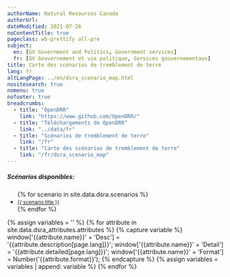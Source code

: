 ```yaml
---
authorName: Natural Resources Canada
authorUrl:
dateModified: 2021-07-26
noContentTitle: true
pageclass: wb-prettify all-pre
subject:
  en: [GV Government and Politics, Government services]
  fr: [GV Gouvernement et vie politique, Services gouvernementaux]
title: Carte des scénarios de tremblement de terre
lang: fr
altLangPage: ../en/dsra_scenario_map.html
nositesearch: true
nomenu: true
nofooter: true
breadcrumbs:
  - title: "OpenDRR"
    link: "https://www.github.com/OpenDRR/"
  - title: "Téléchargements de OpenDRR"
    link: "../data/fr"
  - title: "Scénarios de tremblement de terre"
    link: "/fr"
  - title: "Carte des scénarios de tremblement de terre"
    link: "/fr/dsra_scenario_map"
---
```

<!-- Load Leaflet from CDN -->
<link rel="stylesheet" href="https://unpkg.com/leaflet@1.7.1/dist/leaflet.css"
integrity="sha512-xodZBNTC5n17Xt2atTPuE1HxjVMSvLVW9ocqUKLsCC5CXdbqCmblAshOMAS6/keqq/sMZMZ19scR4PsZChSR7A=="
crossorigin=""/>

<script src="https://unpkg.com/leaflet@1.7.1/dist/leaflet.js"
integrity="sha512-XQoYMqMTK8LvdxXYG3nZ448hOEQiglfqkJs1NOQV44cWnUrBc8PkAOcXy20w0vlaXaVUearIOBhiXZ5V3ynxwA=="
crossorigin=""></script>

<!-- Load Esri Leaflet from CDN -->
<script src="https://unpkg.com/esri-leaflet@3.0.2/dist/esri-leaflet.js"
integrity="sha512-myckXhaJsP7Q7MZva03Tfme/MSF5a6HC2xryjAM4FxPLHGqlh5VALCbywHnzs2uPoF/4G/QVXyYDDSkp5nPfig=="
crossorigin=""></script>

<!-- Load Esri Leaflet Renderers plugin to use feature service symbology -->
<script src="https://unpkg.com/esri-leaflet-renderers@2.1.2" crossorigin=""></script>

<script src='https://api.mapbox.com/mapbox.js/plugins/leaflet-fullscreen/v1.0.1/Leaflet.fullscreen.min.js'></script>
<link href='https://api.mapbox.com/mapbox.js/plugins/leaflet-fullscreen/v1.0.1/leaflet.fullscreen.css' rel='stylesheet'/>

<script src="https://code.jquery.com/jquery-3.6.0.min.js" integrity="sha256-/xUj+3OJU5yExlq6GSYGSHk7tPXikynS7ogEvDej/m4=" crossorigin="anonymous"></script>

<link href='../assets/css/app.css' rel='stylesheet'/>

<div id="map"></div>
<div id="sidebar"></div>

<div id="alert">Impossible de charger le scénario</div>
<div id="scenarios">
  <h5>Scénarios disponibles:</h5>
  <ul>
    {% for scenario in site.data.dsra.scenarios %}
      <li><a href="{{ context.environments.first["page"]["url"] }}?scenario={{scenario.name}}"><small>{{ scenario.title }}</small></a></li>
    {% endfor %}
  </ul>
</div>

{% assign variables = '' %}
{% for attribute in site.data.dsra_attributes.attributes %}
  {% capture variable %}
  window['{{attribute.name}}' + 'Desc'] = '{{attribute.description[page.lang]}}';
  window['{{attribute.name}}' + 'Detail'] = '{{attribute.detailed[page.lang]}}';
  window['{{attribute.name}}' + 'Format'] = Number('{{attribute.format}}');
  {% endcapture %}
  {% assign variables = variables | append: variable %}
{% endfor %}

<script>

  {{ variables }}

  var map = L.map( 'map', {
    fullscreenControl: true,
    center: [ 57, -100 ],
    zoom: 4}),
    legend = L.control( { position: 'bottomright' } ),
    params = new URLSearchParams(window.location.search), // Get query paramaters
    baseUrl = "https://geo-api.stage.riskprofiler.ca/collections/opendrr_dsra_",
    eqScenario = params.get( 'scenario' ), // Scenario name
    featureProperties = 'csduid,sCt_Res90_b0', // Limit fetched properties for performance
    scenarioProp = 'sCt_Res90_b0', // Property for popup and feature colour
    limit = 50,
    lastZoom = -1,
    selection;
    

  L.tileLayer( '//{s}.tile.osm.org/{z}/{x}/{y}.png', {
		attribution: '&copy; <a href="http://osm.org/copyright">OpenStreetMap</a> contributors'
	}).addTo( map );

  const geojsonLayer = L.geoJSON([], {
        style: featureStyle,
        onEachFeature: geoJsonOnEachFeature
      }).addTo( map );

  if ( eqScenario ) {

    $("#scenarios").hide();

    var scenario = eqScenario.toLowerCase(); // API uses lowercase
      geojsonUrl = baseUrl + scenario + "_indicators_csd/items?lang=en_US&f=json&limit=" + limit  + '&properties=' + featureProperties,
      featureUrl = baseUrl + scenario + "_indicators_csd/items/";

    // Turn scenario name into a title
    end = eqScenario.split( '_' )[ 1 ];
    title = '';
    for ( let char of end ) {
      // Add space before uppercase letters
      if ( char == char.toUpperCase() ) {
        title += ' ' + char;
      }
      // Leave lowercase as is
      else {
        title += char;
      }
    }
    mag = eqScenario[ 3 ] + '.' + eqScenario[ 5 ];
    full_name = title + ' - Magnitude ' + mag;

    // Replace generic title with scenario name
    $( '#wb-cont' ).html( full_name );

    // Add progress modal to map before fetching geoJSON
    $( '#map' ).before( '<div id="modal"></div>' );
    getData( geojsonUrl );

    map.on( 'fullscreenchange', function () {
      map.invalidateSize();
    }).on( 'zoomend dragend', function ( e ) {
      
      zoom = e.target.getZoom();

      if ( zoom > 10 ) {
        
        $( '#sidebar' ).html( '' );
        geojsonLayer.clearLayers();

        var bounds = map.getBounds(),
            bbox = [
              bounds.getSouthWest().lng,
              bounds.getSouthWest().lat,
              bounds.getNorthEast().lng,
              bounds.getNorthEast().lat,
            ];

        limit = 500;
        featureProperties = 'Sauid,sCt_Res90_b0';
        geojsonUrl = baseUrl + scenario + "_indicators_s/items?&limit=" + limit  + '&properties=' + featureProperties + '&bbox=' + bbox,
        featureUrl = baseUrl + scenario + "_indicators_s/items/"

        $( '#map' ).before( '<div id="modal"></div>' );
        getData( geojsonUrl );

      }
      else if ( lastZoom > 10 ) {

        $( '#sidebar' ).html( '' );
        geojsonLayer.clearLayers();

        limit = 50;
        featureProperties = 'csduid,sCt_Res90_b0';
        geojsonUrl = baseUrl + scenario + "_indicators_csd/items?lang=en_US&f=json&limit=" + limit  + '&properties=' + featureProperties,
        featureUrl = baseUrl + scenario + "_indicators_csd/items/"

        $( '#map' ).before( '<div id="modal"></div>' );
        getData( geojsonUrl );

      }

      lastZoom = zoom;

    });
  }
  
  // Get all geoJSON for scenario
  function getData( url ) {
    
    var nxt_lnk;

    $.getJSON( url, function ( data ) {
      
      geojsonLayer.addData( data );

      for ( var l in data.links ) {
        lnk = data.links[ l ];
        if ( lnk.rel == 'next' ) {
          nxt_lnk = lnk.href;
          break;
        }
      }
      
      // if next link continue loading data
      if ( nxt_lnk ) {
        getData( nxt_lnk );
      } else {
        // set map bounds to frame loaded features on first load
        if ( lastZoom == -1 ) {
          map.fitBounds(geojsonLayer.getBounds());
        }
        // done with paging so remove progress
        $( '#modal' ).remove();
        // Add legend
        legend.addTo( map );
      }
    })
    .fail( function ( jqXHR, error ) {
      $( '#alert' ).show();
      $( '#modal' ).remove();
      $( '#scenarios' ).show();
    });
  }

  // Handles events for each feature
  function geoJsonOnEachFeature( feature, layer ){
    layer.bindPopup( function ( e ) {
      return L.Util.template( '<p>Residents displaced after 90 days: <strong>' + e.feature.properties.sCt_Res90_b0.toLocaleString( undefined, { maximumFractionDigits: 0 }) + '</strong></p>' );
    }).on({
      click: function( e ) {
        if ( selection ) {
          // reset style of previously selected feature
          selection.setStyle(featureStyle(selection.feature));
          $( '#sidebar' ).html( '' );
        }
        selection = e.target;
        selection.setStyle(selectedStyle());

        // Get geoJSON of selected feature
        $.ajax({
          method: "GET",
          tryCount : 0,
          retryLimit : 3,
          crossDomain: true,
          url: featureUrl +  selection.feature.id,
          headers: { "content-type": "application/json" }
        })

        // Displays properties of selection in a table
        .done( function ( resp ) {

          let props = resp.properties,
             string = '<table class="table table-striped table-responsive"><tr>';

          counter = 1; // Counts number of cells in table row

          for ( const key in props ) {

            mod_key = key; // Key with _b0, _r1, _le ending must be modified
            mod = '';

            if ( key.slice( -3 ) === '_b0' ) {
              mod_key = key.slice( 0, -3 );
              mod = ' (Baseline)';
            }
            else if ( key.slice( -3 ) === '_r1' ) {
              mod_key = key.slice( 0, -3 );
              mod = ' (Retrofit)';
            }
            else if ( key.slice( -3 ) === '_le' ) {
              mod_key = key.slice( 0, -3 );
              mod = ' (Seismic Upgrade)';
            }

            desc = window[ mod_key + 'Desc' ];
            detail = window[ mod_key + 'Detail' ];
            format = window[ mod_key + 'Format' ];
            value = props[ key ];

            if ( format && value ) { // Format values with set formatting
                if ( format === 444 ) {
                  value = value.toLocaleString( undefined, {style:'currency', currency:'USD'});
                }
                else if ( format === 111 ) {
                  value = value.toLocaleString( undefined, { maximumFractionDigits: 0 })
                }
                else if ( format === 555 ) {
                  value *= 100
                  value = value.toLocaleString( undefined, { maximumFractionDigits: 2 });
                  value += '%';
                }
                else if ( format < 0 ) {
                  mult = Math.abs(format);
                  rounded = Math.round( value / ( 10 ** mult )) * 10 ** mult;
                  value = rounded.toLocaleString( undefined);
                }
                else if ( format > 0 ) {
                  value = value.toLocaleString( undefined, { maximumFractionDigits: format });
                }

                string +=
                '<td class="attr"><div class="prop" title="' + detail + '">' + desc + mod + '</div><div class="val">' + value + '</div></td>';
              }
            // Leaflet info not displayed
            else if ( key === 'OBJECTID' || key === 'SHAPE_Length' || key === 'SHAPE_Area' || key === 'geom_poly' || key === 'geom' ) {
            }
            else if ( desc ) { // For properties with descriptions but null values
              string +=
                '<td class="attr"><div class="prop" title="' + detail + '">' + desc + mod + '</div><div class="val">' + value + '</div></td>';
            }
            else { // Properties with no descriptions
              string +=
                '<td class="attr"><div class="prop">' + key + '</div><div class="val">' + value + '</div></td>';
            }
            if ( counter % 3 === 0 ) {
                string += '</tr><tr>';
              }
            counter++;
          }
          string += '</tr></table>';
          // Add table to sidebar div
          $( '#sidebar' ).html( '<h3>Properties of Selected Feature</h3>' + string );
        })

        .fail( function ( error ) {
        this.tryCount++;
        if ( this.tryCount <= this.retryLimit ) {
            //try again
            $.ajax( this );
            return;
        }   
        console.log( "Doh! " + error )    
        return;
        
        });
      }
    });
  };

  function getColor( d ) {
      return d > 300  ? '#ff3b00' :
          d > 100   ? '#ff6500' :
          d > 50   ? '#ff9000' :
          d > 10   ? '#ffba00' :
                      '#fff176';
  }

  legend.onAdd = function ( map ) {

    var div = L.DomUtil.create('div', 'info legend'),
        grades = [0, 10, 50, 100, 300],
        label = ' Personnes déplacées';

    div.innerHTML = "<div style=\"padding: 3px;\"><b>Personnes déplacées après 90 jours</b></div>";

    // loop through our density intervals and generate a label with a colored square for each interval
    for (var i = 0; i < grades.length; i++ ) {
        div.innerHTML +=
            '<i style="background:' + getColor(grades[i] + 1) + '"></i> ' +
            grades[i] + ( grades[i + 1] ? '&ndash;' + grades[i + 1] + label + '<br>' : '+' + label);
    }

    return div;
  };
  
  function featureStyle( feature ) {
    return {
        fillColor: getColor( feature.properties[ scenarioProp ] ),
        weight: 0.6,
        fillOpacity: 0.7,
        color: '#4b4d4d',
        opacity: 1
    };
  }

  function selectedStyle( feature ) {
      return {
        fillColor: 'blue',
        color: 'black',
        weight: 1,
        fillOpacity: 0.5
    };
  }

</script>

<style>
  #alert {
    display: none;
    background: rgb(220, 20, 20);
    color: white;
    padding: 5px;
  }
</style>